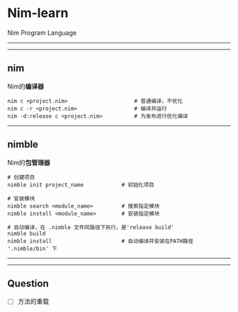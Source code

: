 # Nim-learn
Nim Program Language

---

---

## nim

Nim的**编译器**

```shell
nim c <project.nim>						# 普通编译，不优化
nim c -r <project.nim>					# 编译并运行
nim -d:release c <project.nim>			# 为发布进行优化编译
```

---

## nimble

Nim的**包管理器**

```shell
# 创建项目
nimble init project_name			# 初始化项目

# 安装模块
nimble search <module_name>			# 搜索指定模块
nimble install <module_name>		# 安装指定模块

# 自动编译，在 .nimble 文件同路径下执行，是'release build'
nimble build
nimble install						# 自动编译并安装在PATH路径 '.nimble/bin' 下
```

---

---

## Question

- [ ] 方法的重载